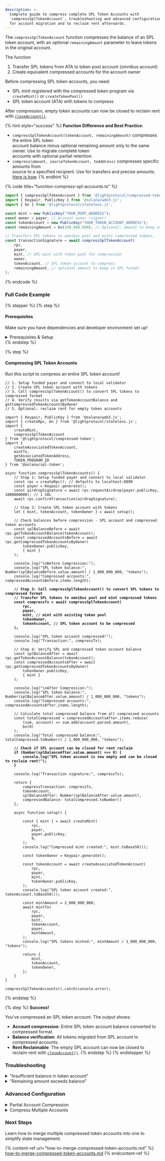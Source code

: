 ```yaml
---
description: >-
  Complete guide to compress complete SPL Token Accounts with
  `compressSplTokenAccount`, troubleshooting and advanced configurations. Use
  for account migration and to reclaim rent afterwards.
---
```



The `compressSplTokenAccount` function compresses the balance of an SPL token account, with an optional `remainingAmount` parameter to leave tokens in the original account.

The function

1. Transfer SPL tokens from ATA to token pool account (omnibus account)
2. Create equivalent compressed accounts for the account owner

Before compressing SPL token accounts, you need:

* SPL mint registered with the compressed token program via `createMint()` or `createTokenPool()`
* SPL token account (ATA) with tokens to compress

After compression, empty token accounts can now be closed to reclaim rent with [`closeAccount()`](https://solana.com/developers/cookbook/tokens/close-token-accounts).

{% hint style="success" %}
**Function Difference and Best Practice:**

* `compressSplTokenAccount(tokenAccount, remainingAmount)` compresses the entire SPL token\
  account balance minus optional remaining amount only to the same owner. Use to migrate complete token\
  accounts with optional partial retention.
* `compress(amount, sourceTokenAccount, toAddress)` compresses specific amounts from\
  source to a specified recipient. Use for transfers and precise amounts. [Here is how](how-to-compress-and-decompress-spl-tokens.md).
{% endhint %}

{% code title="function-compress-spl-accounts.ts" %}
```typescript
import { compressSplTokenAccount } from '@lightprotocol/compressed-token';
import { Keypair, PublicKey } from '@solana/web3.js';
import { bn } from '@lightprotocol/stateless.js';

const mint = new PublicKey("YOUR_MINT_ADDRESS");
const owner = payer; // Account owner (signer)
const tokenAccount = new PublicKey("YOUR_TOKEN_ACCOUNT_ADDRESS");
const remainingAmount = bn(100_000_000); // Optional: amount to keep uncompressed

// Transfers SPL tokens to omnibus pool and mints compressed tokens,
const transactionSignature = await compressSplTokenAccount(
    rpc,
    payer,
    mint, // SPL mint with token pool for compression
    owner,
    tokenAccount, // SPL token account to compress
    remainingAmount, // optional amount to keep in SPL format
);
```
{% endcode %}

### Full Code Example

{% stepper %}
{% step %}
#### Prerequisites

Make sure you have dependencies and developer environment set up!

<details>

<summary>Prerequisites &#x26; Setup</summary>

#### Dependencies

```bash
npm install --save-dev typescript tsx @types/node && \
npm install --save \
    @lightprotocol/stateless.js \
    @lightprotocol/compressed-token \
    @solana/web3.js \
    @solana/spl-token
```

**Alternatives:**

```bash
yarn add --dev typescript tsx @types/node && \
yarn add \
    @lightprotocol/stateless.js \
    @lightprotocol/compressed-token \
    @solana/web3.js \
    @solana/spl-token
```

```bash
pnpm add --save-dev typescript tsx @types/node && \
pnpm add \
    @lightprotocol/stateless.js \
    @lightprotocol/compressed-token \
    @solana/web3.js \
    @solana/spl-token
```

#### Developer Environment

By default, this guide uses Localnet.

```bash
# Install the development CLI
npm install @lightprotocol/zk-compression-cli
```

```bash
# Start a local test validator
light test-validator

## ensure you have the Solana CLI accessible in your system PATH 
```

```typescript
// createRpc() defaults to local test validator endpoints
import {
  Rpc,
  createRpc,
} from "@lightprotocol/stateless.js";

const connection: Rpc = createRpc();

async function main() {
  let slot = await connection.getSlot();
  console.log(slot);

  let health = await connection.getIndexerHealth(slot);
  console.log(health);
  // "Ok"
}

main();
```

**Alternative: Using Devnet**

Follow these steps to create an RPC Connection. Replace `<your-api-key>` with your actual API key.

{% hint style="info" %}
[Get your API key here](https://www.helius.dev/zk-compression), if you don't have one yet.
{% endhint %}

```typescript
import { createRpc } from "@lightprotocol/stateless.js";

// Helius exposes Solana and Photon RPC endpoints through a single URL
const RPC_ENDPOINT = "https://devnet.helius-rpc.com?api-key=<your_api_key>";
const connection = createRpc(RPC_ENDPOINT, RPC_ENDPOINT, RPC_ENDPOINT);

console.log("Connection created!");
console.log("RPC Endpoint:", RPC_ENDPOINT);
```

</details>
{% endstep %}

{% step %}
#### Compressing SPL Token Accounts

Run this script to compress an entire SPL token account!

<pre class="language-typescript" data-title="compress-spl-token-accounts.ts" data-overflow="wrap"><code class="lang-typescript">// 1. Setup funded payer and connect to local validator
// 2. Create SPL token account with tokens
// 3. Call compressSplTokenAccount() to convert SPL tokens to compressed format
// 4. Verify results via getTokenAccountBalance and getCompressedTokenAccountsByOwner
// 5. Optional: reclaim rent for empty token accounts

import { Keypair, PublicKey } from '@solana/web3.js';
import { createRpc, bn } from '@lightprotocol/stateless.js';
import { 
    createMint, 
    compressSplTokenAccount 
} from '@lightprotocol/compressed-token';
import { 
    createAssociatedTokenAccount,
    mintTo,
    getAssociatedTokenAddress,
    TOKEN_PROGRAM_ID 
} from '@solana/spl-token';

async function compressSplTokenAccounts() {
    // Step 1: Setup funded payer and connect to local validator
    const rpc = createRpc(); // defaults to localhost:8899
    const payer = Keypair.generate();
    const airdropSignature = await rpc.requestAirdrop(payer.publicKey, 1000000000); // 1 SOL
    await rpc.confirmTransaction(airdropSignature);

    // Step 2: Create SPL token account with tokens
    let { mint, tokenAccount, tokenOwner } = await setup();

    // Check balances before compression - SPL account and compressed token accounts
    const splBalanceBefore = await rpc.getTokenAccountBalance(tokenAccount);
    const compressedAccountsBefore = await rpc.getCompressedTokenAccountsByOwner(
        tokenOwner.publicKey,
        { mint }
    );

    console.log("\nBefore Compression:");
    console.log("SPL token balance:", Number(splBalanceBefore.value.amount) / 1_000_000_000, "tokens");
    console.log("Compressed accounts:", compressedAccountsBefore.items.length);

<strong>    // Step 3: Call compressSplTokenAccount() to convert SPL tokens to compressed format
</strong><strong>    // Transfer SPL tokens to omnibus pool and mint compressed tokens
</strong><strong>    const compressTx = await compressSplTokenAccount(
</strong><strong>        rpc,
</strong><strong>        payer,
</strong><strong>        mint, // mint with existing token pool
</strong><strong>        tokenOwner,
</strong><strong>        tokenAccount, // SPL token account to be compressed
</strong><strong>    );
</strong>
    console.log("SPL token account compressed!");
    console.log("Transaction:", compressTx);

    // Step 4: Verify SPL and compressed token account balance
    const splBalanceAfter = await rpc.getTokenAccountBalance(tokenAccount);
    const compressedAccountsAfter = await rpc.getCompressedTokenAccountsByOwner(
        tokenOwner.publicKey,
        { mint }
    );

    console.log("\nAfter Compression:");
    console.log("SPL token balance:", Number(splBalanceAfter.value.amount) / 1_000_000_000, "tokens");
    console.log("Compressed accounts:", compressedAccountsAfter.items.length);

    // Calculate total compressed balance from all compressed accounts
    const totalCompressed = compressedAccountsAfter.items.reduce(
        (sum, account) => sum.add(account.parsed.amount),
        bn(0)
    );
    console.log("Total compressed balance:", totalCompressed.toNumber() / 1_000_000_000, "tokens");

<strong>    // Check if SPL account can be closed for rent reclaim
</strong><strong>    if (Number(splBalanceAfter.value.amount) === 0) {
</strong><strong>        console.log("SPL token account is now empty and can be closed to reclaim rent!");
</strong><strong>    }
</strong>
    console.log("Transaction signature:", compressTx);

    return { 
        compressTransaction: compressTx,
        tokenAccount,
        splBalanceAfter: Number(splBalanceAfter.value.amount),
        compressedBalance: totalCompressed.toNumber()
    };

    async function setup() {
        
        const { mint } = await createMint(
            rpc,
            payer,
            payer.publicKey,
            9,
        );
        console.log("Compressed mint created:", mint.toBase58());

        const tokenOwner = Keypair.generate();
        
        const tokenAccount = await createAssociatedTokenAccount(
            rpc,
            payer,
            mint,
            tokenOwner.publicKey,
        );
        console.log("SPL token account created:", tokenAccount.toBase58());

        const mintAmount = 2_000_000_000;
        await mintTo(
            rpc,
            payer,
            mint,
            tokenAccount,
            payer,
            mintAmount,
        );
        console.log("SPL tokens minted:", mintAmount / 1_000_000_000, "tokens");

        return {
            mint,
            tokenAccount,
            tokenOwner,
        };
    }
}

compressSplTokenAccounts().catch(console.error);
</code></pre>
{% endstep %}

{% step %}
**Success!**

You've compressed an SPL token account. The output shows:

* **Account compression**: Entire SPL token account balance converted to compressed format.
* **Balance verification**: All tokens migrated from SPL account to compressed accounts.
* **Rent Reclaimable**: The empty SPL account can now be closed to reclaim rent with [`closeAccount()`](https://solana.com/developers/cookbook/tokens/close-token-accounts).
{% endstep %}
{% endstepper %}

### Troubleshooting

<details>

<summary>"Insufficient balance in token account"</summary>

The token account doesn't have enough tokens for the operation.

```typescript
// Check token account balance before compression
const balance = await rpc.getTokenAccountBalance(tokenAccount);

if (Number(balance.value.amount) === 0) {
    console.log("Token account is empty");
    return;
}

console.log("Available balance:", Number(balance.value.amount));

// Proceed with compression
const compressTx = await compressSplTokenAccount(
    rpc,
    payer,
    mint,
    owner,
    tokenAccount,
);
```

</details>

<details>

<summary>"Remaining amount exceeds balance"</summary>

The `remainingAmount` parameter exceeds the current account balance.

```typescript
const balance = await rpc.getTokenAccountBalance(tokenAccount);
const availableAmount = Number(balance.value.amount);
const remainingAmount = bn(500_000_000); // 0.5 tokens

if (remainingAmount.gt(bn(availableAmount))) {
    console.log(`Cannot leave ${remainingAmount.toString()} tokens`);
    console.log(`Available balance: ${availableAmount}`);
    throw new Error("Remaining amount exceeds balance");
}

// Use valid remaining amount
const compressTx = await compressSplTokenAccount(
    rpc,
    payer,
    mint,
    owner,
    tokenAccount,
    remainingAmount, // must be <= balance
);
```

</details>

### Advanced Configuration

<details>

<summary>Partial Account Compression</summary>

Compress most tokens while leaving some in SPL format:

```typescript
import { bn } from '@lightprotocol/stateless.js';

// Leave 100 tokens (0.1 with 9 decimals) in SPL account
const remainingAmount = bn(100_000_000);

const compressTx = await compressSplTokenAccount(
    rpc,
    payer,
    mint,
    owner,
    tokenAccount,
    remainingAmount, // amount to keep in SPL format
);

// Account will retain remainingAmount tokens
```

</details>

<details>

<summary>Compress Multiple Accounts</summary>

Compress several token accounts for the same mint:

```typescript
const tokenAccounts = [
    { account: new PublicKey("ACCOUNT_1"), owner: owner1 },
    { account: new PublicKey("ACCOUNT_2"), owner: owner2 },
    { account: new PublicKey("ACCOUNT_3"), owner: owner3 },
];

// Compress each account
for (const { account, owner } of tokenAccounts) {
    console.log(`Compressing account: ${account.toBase58()}`);
    
    try {
        const compressTx = await compressSplTokenAccount(
            rpc,
            payer,
            mint,
            owner,
            account,
        );
        console.log(`Compressed: ${compressTx}`);
    } catch (error) {
        console.log(`Failed: ${error.message}`);
    }
}
```

</details>

### Next Steps

Learn how to merge multiple compressed token accounts into one to simplify state management.

{% content-ref url="how-to-merge-compressed-token-accounts.md" %}
[how-to-merge-compressed-token-accounts.md](how-to-merge-compressed-token-accounts.md)
{% endcontent-ref %}
